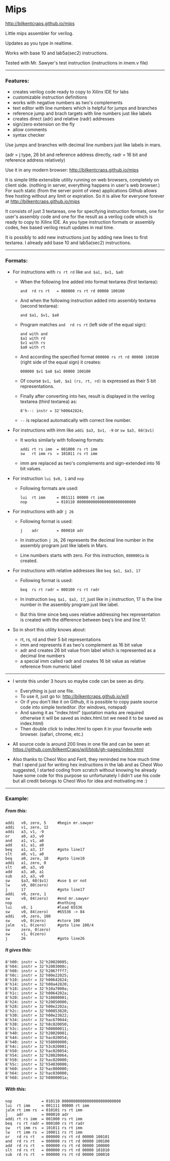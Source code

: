 # Mips

http://bilkentcraps.github.io/mips

Little mips assembler for verilog.

Updates as you type in realtime.

Works with base 10 and lab5a(sec2) instructions.

Tested with Mr. Sawyer's test instruction (instructions in imem.v file)

---

### Features:

- creates verilog code ready to copy to Xilinx IDE for labs
- customizable instruction definitions
- works with negative numbers as two's complements
- text editor with line numbers which is helpful for jumps and branches
- reference jump and brach targets with line numbers just like labels
- creates direct (adr) and relative (radr) addresses
- sign/zero extension on the fly
- allow comments
- syntax checker

Use jumps and branches with decimal line numbers just like labels in mars.

(adr = j type, 26 bit and reference address directly, radr = 16 bit and reference address relatively)

Use it in any modern browser: http://bilkentcraps.github.io/mips

It is simple little extensible utility running on web browsers, completely on client side. (nothing in server, everything happens in user's web browser.)
For such static (from the server point of view) applications Github allows free hosting without any limit or expiration.
So it is alive for everyone forever at http://bilkentcraps.github.io/mips

It consists of just 3 textareas, one for specifying instruction formats, one for user's assembly code and one for the result as a verilog code which is ready to copy to Xilinx IDE.
As you type instruction formats or assembly codes, hex based verilog result updates in real time.

It is possibly to add new instructions just by adding new lines to first textarea. I already add base 10 and lab5a(sec2) instructions.

---

### Formats:

- For instructions with `rs rt rd` like `and $a1, $v1, $a0`:

  - When the following line added into format textarea (first textarea):

    ```
    and  rd rs rt   = 000000 rs rt rd 00000 100100
    ```

  - And when the following instruction added into assembly textarea (second textarea):

    ```
    and $a1, $v1, $a0
    ```

  - Program matches `and  rd rs rt` (left side of the equal sign):

    ```
    and with and
    $a1 with rd
    $v1 with rs
    $a0 with rt
    ```

  - And according the specified format `000000 rs rt rd 00000 100100` (right side of the equal sign) it creates:

    ```
    000000 $v1 $a0 $a1 00000 100100
    ```

  - Of course `$v1, $a0, $a1 (rs, rt, rd)` is expressed as their 5 bit representations.

  - Finally after converting into hex, result is displayed in the verilog textarea (third textarea) as:

    ```
    8'h--: instr = 32'h00642824;
    ```

  - `--` is replaced automatically with correct line number.

- For instructions with imm like `addi $a3, $v1, -9` or `sw $a3, 68($v1)`

  - It works similarly with following formats:

    ```
    addi rt rs imm  = 001000 rs rt imm
    sw   rt imm rs  = 101011 rs rt imm
    ```

  - imm are replaced as two's complements and sign-extended into 16 bit values.

- For instruction `lui $v0, 1` and `nop`

  - Following formats are used:

    ```
    lui  rt imm     = 001111 00000 rt imm
    nop             = 010110 00000000000000000000000000
    ```

- For instructions with adr `j 26`

  - Following format is used:

    ```
    j    adr        = 000010 adr
    ```

  - In instruction `j 26`, 26 represents the decimal line number in the assembly program just like labels in Mars.

  - Line numbers starts with zero. For this instruction, `0800001a` is created.

- For instructions with relative addresses like `beq $a1, $a3, 17`

  - Following format is used:

    ```
    beq  rs rt radr = 000100 rs rt radr
    ```

  - In instruction `beq $a1, $a3, 17`, just like in j instruction, 17 is the line number in the assembly program just like label.

  - But this time since beq uses relative addressing hex representation is created with the difference between beq's line and line 17.

- So in short this utility knows about:

  - rt, rs, rd and their 5 bit representations
  - imm and represents it as two's complement as 16 bit value
  - adr and creates 26 bit value from label which is represented as a decimal line numbers
  - a special imm called radr and creates 16 bit value as relative reference from numeric label

---

- I wrote this under 3 hours so maybe code can be seen as dirty.

  - Everything is just one file.
  - To use it, just go to: http://bilkentcraps.github.io/will
  - Or if you don't like it on Github, it is possible to copy paste source code into simple texteditor. (for windows, notepad)
  - And saving it as "index.html" (quotation marks are required otherwise it will be saved as index.html.txt we need it to be saved as index.html)
  - Then double click to index.html to open it in your favourite web browser. (safari, chrome, etc.)

- All source code is around 200 lines in one file and can be seen at: https://github.com/bilkentCraps/will/blob/gh-pages/index.html

- Also thanks to Cheol Woo and Ferit, they reminded me how much time that I spend just for writing hex instructions in the lab and as Cheol Woo suggested, I started coding from scratch without knowing he already have some code for this purpose so unfortunately I didn't use his code but all credit belongs to Cheol Woo for idea and motivating me :)

---

### Example:

##### From this:

```
addi   v0, zero, 5     #begin mr.sawyer
addi   v1, zero, 12
addi   a3, v1, -9
or     a0, a3, v0
and    a1, v1, a0
add    a1, a1, a0
beq    a1, a3, 17      #goto line17
slt    a0, v1, a0
beq    a0, zero, 10    #goto line10
addi   a1, zero, 0
slt    a0, a3, v0
add    a3, a0, a1
sub    a3, a3, v0
sw     $a3, 68($v1)    #use $ or not
lw     v0, 80(zero)
j      17              #goto line17
addi   v0, zero, 1
sw     v0, 84(zero)    #end mr.sawyer
nop                    #nothing
lui    v0, 1           #load 65536
sw     v0, 84(zero)    #65536 -> 84
addi   v0, zero, 100
sw     v0, 0(zero)     #store 100
jalm   v1, 0(zero)     #goto line 100/4
sw     zero, 0(zero)
sw     v1, 0(zero)
j      26              #goto line26
```

##### It gives this:

```
8'h00: instr = 32'h20020005;
8'h04: instr = 32'h2003000c;
8'h08: instr = 32'h2067fff7;
8'h0c: instr = 32'h00e22025;
8'h10: instr = 32'h00642824;
8'h14: instr = 32'h00a42820;
8'h18: instr = 32'h10a7000a;
8'h1c: instr = 32'h0064202a;
8'h20: instr = 32'h10800001;
8'h24: instr = 32'h20050000;
8'h28: instr = 32'h00e2202a;
8'h2c: instr = 32'h00853820;
8'h30: instr = 32'h00e23822;
8'h34: instr = 32'hac670044;
8'h38: instr = 32'h8c020050;
8'h3c: instr = 32'h08000011;
8'h40: instr = 32'h20020001;
8'h44: instr = 32'hac020054;
8'h48: instr = 32'h58000000;
8'h4c: instr = 32'h3c020001;
8'h50: instr = 32'hac020054;
8'h54: instr = 32'h20020064;
8'h58: instr = 32'hac020000;
8'h5c: instr = 32'h54030000;
8'h60: instr = 32'hac000000;
8'h64: instr = 32'hac030000;
8'h68: instr = 32'h0800001a;
```

##### With this:

```
nop             = 010110 00000000000000000000000000
lui  rt imm     = 001111 00000 rt imm
jalm rt imm rs  = 010101 rs rt imm
j    adr        = 000010 adr
addi rt rs imm  = 001000 rs rt imm
beq  rs rt radr = 000100 rs rt radr
sw   rt imm rs  = 101011 rs rt imm
lw   rt imm rs  = 100011 rs rt imm
or   rd rs rt   = 000000 rs rt rd 00000 100101
and  rd rs rt   = 000000 rs rt rd 00000 100100
add  rd rs rt   = 000000 rs rt rd 00000 100000
slt  rd rs rt   = 000000 rs rt rd 00000 101010
sub  rd rs rt   = 000000 rs rt rd 00000 100010
```
